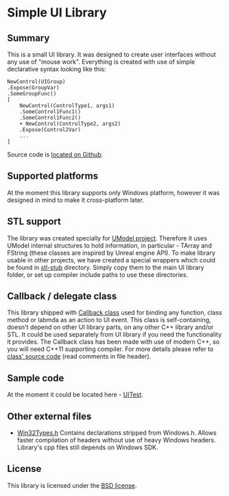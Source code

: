 Simple UI Library
=================

Summary
-------

This is a small UI library. It was designed to create user interfaces without any use of "mouse work".
Everything is created with use of simple declarative syntax looking like this:

	NewControl(UIGroup)
	.Expose(GroupVar)
	.SomeGroupFunc()
	[
		NewControl(ControlType1, args1)
		.SomeControl1Func1()
		.SomeControl1Func2()
		+ NewControl(ControlType2, args2)
		.Expose(Control2Var)
		...
	]

Source code is [located on Github](https://github.com/gildor2/UModel/tree/master/UI).

Supported platforms
-------------------

At the moment this library supports only Windows platform, however it was designed in mind to make it cross-platform later.

STL support
-----------

The library was created specially for [UModel project](http://www.gildor.org/en/projects/umodel). Therefore it uses UModel internal structures
to hold information, in particular - TArray and FString (these classes are inspired by Unreal engine API). To make library usable in other
projects, we have created a special wrappers which could be found in [stl-stub](stl-stub) directory. Simply copy them to the main UI library
folder, or set up compiler include paths to use these directories.

Callback / delegate class
-------------------------

This library shipped with [Callback class](callback.h) used for binding any function, class method or labmda as an action to UI event. This
class is self-containing, doesn't depend on other UI library parts, on any other C++ library and/or STL. It could be used separately from UI
library if you need the functionality it provides. The Callback class has been made with use of modern C++, so you will need C++11 supporting
compiler. For more details please refer to [class' source code](callback.h) (read comments in file header).

Sample code
-----------

At the moment it could be located here - [UITest](../Tools/UITest).

Other external files
--------------------
- [Win32Types.h](../Core/Win32Types.h) Contains declarations stripped from Windows.h. Allows faster compilation of headers without use of heavy
  Windows headers. Library's cpp files still depends on Windows SDK.

License
-------

This library is licensed under the [BSD license](LICENSE.txt).
